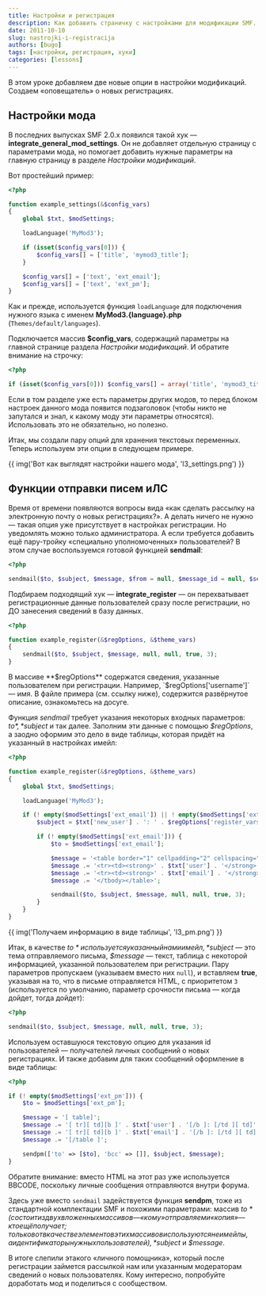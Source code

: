 ```yaml
---
title: Настройки и регистрация
description: Как добавить страничку с настройками для модификации SMF. Как настроить оповещения о новых регистрациях на форуме.
date: 2011-10-10
slug: nastrojki-i-registracija
authors: [bugo]
tags: [настройки, регистрация, хуки]
categories: [lessons]
---
```


В этом уроке добавляем две новые опции в настройки модификаций. Создаем «оповещатель» о новых регистрациях.

<!-- more -->

## Настройки мода

В последних выпусках SMF 2.0.x появился такой хук — **integrate_general_mod_settings**. Он не добавляет отдельную страницу с параметрами мода, но помогает добавить нужные параметры на главную страницу в разделе *Настройки модификаций*.

Вот простейший пример:

```php
<?php

function example_settings(&$config_vars)
{
    global $txt, $modSettings;

    loadLanguage('MyMod3');

    if (isset($config_vars[0])) {
        $config_vars[] = ['title', 'mymod3_title'];
    }

    $config_vars[] = ['text', 'ext_email'];
    $config_vars[] = ['text', 'ext_pm'];
}
```

Как и прежде, используется функция `loadLanguage` для подключения нужного языка с именем **MyMod3.{language}.php** (`Themes/default/languages`).

Подключается массив **$config_vars**, содержащий параметры на главной странице раздела *Настройки модификаций*. И обратите внимание на строчку:

```php
<?php

if (isset($config_vars[0])) $config_vars[] = array('title', 'mymod3_title');
```

Если в том разделе уже есть параметры других модов, то перед блоком настроек данного мода появится подзаголовок (чтобы никто не запутался и знал, к какому моду эти параметры относятся). Использовать это не обязательно, но полезно.

Итак, мы создали пару опций для хранения текстовых переменных. Теперь используем эти опции в следующем примере.

{{ img('Вот как выглядят настройки нашего мода', 'l3_settings.png') }}

## Функции отправки писем иЛС

Время от времени появляются вопросы вида «как сделать рассылку на электронную почту о новых регистрациях?». А делать ничего не нужно — такая опция уже присутствует в настройках регистрации. Но уведомлять можно только администратора. А если требуется добавить ещё пару-тройку «специально уполномоченных» пользователей? В этом случае воспользуемся готовой функцией **sendmail**:

```php
<?php

sendmail($to, $subject, $message, $from = null, $message_id = null, $send_html = false, $priority = 3, $hotmail_fix = null, $is_private = false)
```

Подбираем подходящий хук — **integrate_register** — он перехватывает регистрационные данные пользователей сразу после регистрации, но ДО занесения сведений в базу данных.

```php
<?php

function example_register(&$regOptions, &$theme_vars)
{
    sendmail($to, $subject, $message, null, null, true, 3);
}
```

В массиве **$regOptions** содержатся сведения, указанные пользователем при регистрации. Например, `$regOptions['username']` — имя. В файле примера (см. ссылку ниже), содержится развёрнутое описание, ознакомьтесь на досуге.

Функция *sendmail* требует указания некоторых входных параметров: *$to*, *$subject* и так далее. Заполним эти данные с помощью *$regOptions*, а заодно оформим это дело в виде таблицы, которая придёт на указанный в настройках имейл:

```php
<?php

function example_register(&$regOptions, &$theme_vars)
{
    global $txt, $modSettings;

    loadLanguage('MyMod3');

    if (! empty($modSettings['ext_email']) || ! empty($modSettings['ext_pm'])) {
        $subject = $txt['new_user'] . ': ' . $regOptions['register_vars']['member_name'];

        if (! empty($modSettings['ext_email'])) {
            $to = $modSettings['ext_email'];

            $message = '<table border="1" cellpadding="2" cellspacing="1" width="100%" frame="void"><tbody>';
            $message .= '<tr><td><strong>' . $txt['user'] . '</strong>: </td><td>' . $regOptions['register_vars']['member_name'] . '</td></tr>';
            $message .= '<tr><td><strong>' . $txt['email'] . '</strong>: </td><td>' . $regOptions['register_vars']['email_address'] . '</td></tr>';
            $message .= '</tbody></table>';

            sendmail($to, $subject, $message, null, null, true, 3);
        }
    }
}
```

{{ img('Получаем информацию в виде таблицы', 'l3_pm.png') }}

Итак, в качестве *$to* используется указанный нами имейл, *$subject* — это тема отправляемого письма, *$message* — текст, таблица с некоторой информацией, указанной пользователем при регистрации. Пару параметров пропускаем (указываем вместо них `null`), и вставляем **true**, указывая на то, что в письме отправляется HTML, с приоритетом `3` (используется по умолчанию, параметр срочности письма — когда дойдет, тогда дойдет):

```php
<?php

sendmail($to, $subject, $message, null, null, true, 3);
```

Используем оставшуюся текстовую опцию для указания id пользователей — получателей личных сообщений о новых регистрациях. И также добавим для таких сообщений оформление в виде таблицы:

```php
<?php

if (! empty($modSettings['ext_pm'])) {
    $to = $modSettings['ext_pm'];

    $message = '[ table]';
    $message .= '[ tr][ td][b ]' . $txt['user'] . '[/b ]: [/td ][ td]' . $regOptions['register_vars']['member_name'] . '[/td ][/tr ]';
    $message .= '[ tr][ td][b ]' . $txt['email'] . '[/b ]: [/td ][ td]' . $regOptions['register_vars']['email_address'] . '[/td ][/tr ]';
    $message .= '[/table ]';

    sendpm(['to' => [$to], 'bcc' => []], $subject, $message);
}
```

Обратите внимание: вместо HTML на этот раз уже используется BBCODE, поскольку личные сообщения отправляются внутри форума.

Здесь уже вместо `sendmail` задействуется функция **sendpm**, тоже из стандартной комплектации SMF и похожими параметрами: массив *$to* (состоит из двух вложенных массивов — «кому» отправляем и«копия» — кто ещё получает; только вот в качестве элементов этих массивов используются не имейлы, а идентификаторы нужных пользователей), *$subject* и *$message*.

В итоге слепили этакого «личного помощника», который после регистрации займется рассылкой нам или указанным модераторам сведений о новых пользователях. Кому интересно, попробуйте доработать мод и поделиться с сообществом.
